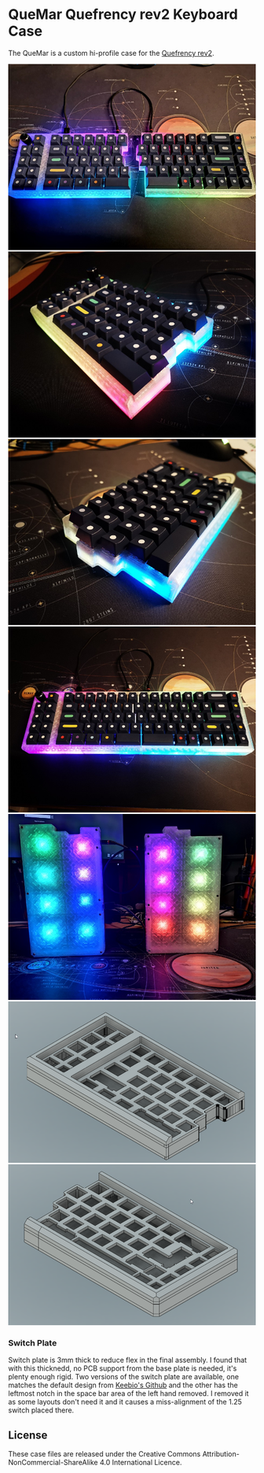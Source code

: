 QueMar Quefrency rev2 Keyboard Case
=======================

The QueMar is a custom hi-profile case for the [Quefrency rev2](https://keeb.io/products/quefrency-rev-2-60-65-split-staggered-keyboard). 

![QueMar Quefrency rev2 case](/pics/split.jpg)
![QueMar Quefrency rev2 case](/pics/left.jpg)
![QueMar Quefrency rev2 case](/pics/right.jpg)
![QueMar Quefrency rev2 case](/pics/one-piece.jpg)
![QueMar Quefrency rev2 case](/pics/bottom.jpg)
![QueMar Quefrency rev2 case](/pics/left-notch-cad.png)
![QueMar Quefrency rev2 case](/pics/right-cad.png)


### Switch Plate

Switch plate is 3mm thick to reduce flex in the final assembly. I found that with this thicknedd, no PCB support from the base plate is needed, it's plenty enough rigid.
Two versions of the switch plate are available, one matches the default design from [Keebio's Github](https://github.com/keebio/quefrency-case/tree/master/rev2) and the other has the leftmost notch in the space bar area of the left hand removed. I removed it as some layouts don't need it and it causes a miss-alignment of the 1.25 switch placed there.


License
-------
These case files are released under the Creative Commons Attribution-NonCommercial-ShareAlike 4.0 International Licence.
